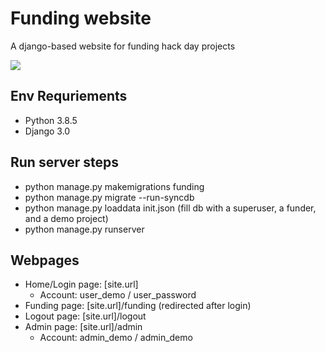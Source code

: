 # Funding website
A django-based website for funding hack day projects

![](https://i.imgur.com/SCzH9MR.png)

## Env Requriements
- Python 3.8.5
- Django 3.0

## Run server steps
- python manage.py makemigrations funding
- python manage.py migrate --run-syncdb
- python manage.py loaddata init.json (fill db with a superuser, a funder, and a demo project)
- python manage.py runserver
  
  

## Webpages
- Home/Login page: [site.url]
	- Account: user_demo / user_password
- Funding page: [site.url]/funding (redirected after login)
- Logout page: [site.url]/logout
- Admin page: [site.url]/admin
	- Account: admin_demo / admin_demo


